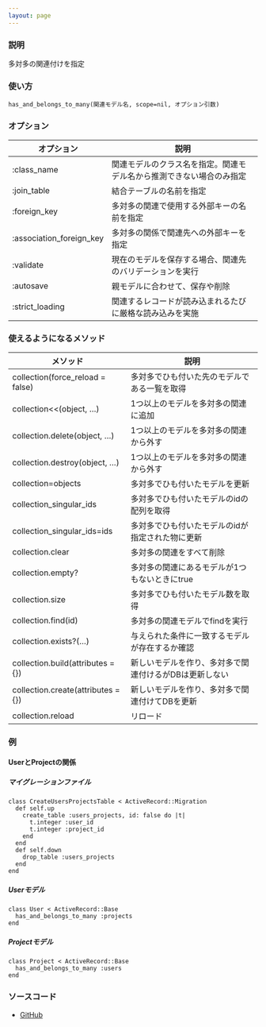 ```yaml
---
layout: page
---
```


### 説明

多対多の関連付けを指定

### 使い方

    has_and_belongs_to_many(関連モデル名, scope=nil, オプション引数)

### オプション

| オプション               | 説明                                                                 |
| ------------------------ | -------------------------------------------------------------------- |
| :class_name              | 関連モデルのクラス名を指定。関連モデル名から推測できない場合のみ指定 |
| :join_table              | 結合テーブルの名前を指定                                             |
| :foreign_key             | 多対多の関連で使用する外部キーの名前を指定                           |
| :association_foreign_key | 多対多の関係で関連先への外部キーを指定                               |
| :validate                | 現在のモデルを保存する場合、関連先のバリデーションを実行             |
| :autosave                | 親モデルに合わせて、保存や削除                                       |
| :strict_loading          | 関連するレコードが読み込まれるたびに厳格な読み込みを実施             |

### 使えるようになるメソッド

| メソッド                           | 説明                                                   |
| ---------------------------------- | ------------------------------------------------------ |
| collection(force_reload = false)   | 多対多でひも付いた先のモデルである一覧を取得           |
| collection<<(object, …)      | 1つ以上のモデルを多対多の関連に追加                    |
| collection.delete(object, …)       | 1つ以上のモデルを多対多の関連から外す                  |
| collection.destroy(object, …)      | 1つ以上のモデルを多対多の関連から外す                  |
| collection=objects                 | 多対多でひも付いたモデルを更新                         |
| collection_singular_ids            | 多対多でひも付いたモデルのidの配列を取得               |
| collection_singular_ids=ids        | 多対多でひも付いたモデルのidが指定された物に更新       |
| collection.clear                   | 多対多の関連をすべて削除                               |
| collection.empty?                  | 多対多の関連にあるモデルが1つもないときにtrue          |
| collection.size                    | 多対多でひも付いたモデル数を取得                       |
| collection.find(id)                | 多対多の関連モデルでfindを実行                         |
| collection.exists?(…)              | 与えられた条件に一致するモデルが存在するか確認         |
| collection.build(attributes = {})  | 新しいモデルを作り、多対多で関連付けるがDBは更新しない |
| collection.create(attributes = {}) | 新しいモデルを作り、多対多で関連付けてDBを更新         |
| collection.reload                  | リロード                                               |

### 例

#### UserとProjectの関係

##### マイグレーションファイル

    class CreateUsersProjectsTable < ActiveRecord::Migration
      def self.up
        create_table :users_projects, id: false do |t|
          t.integer :user_id
          t.integer :project_id
        end
      end
      def self.down
        drop_table :users_projects
      end
    end

##### Userモデル

    class User < ActiveRecord::Base
      has_and_belongs_to_many :projects
    end

##### Projectモデル

    class Project < ActiveRecord::Base
      has_and_belongs_to_many :users
    end

### ソースコード

- [GitHub](https://github.com/rails/rails/blob/984c3ef2775781d47efa9f541ce570daa2434a80/activerecord/lib/active_record/associations.rb#L1941)
